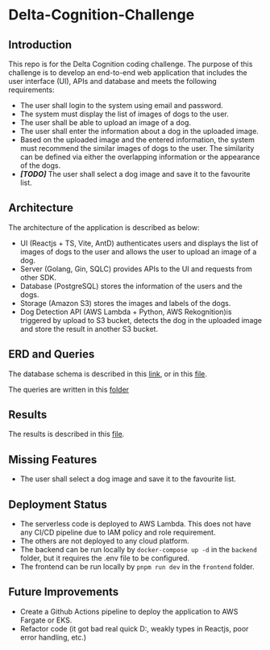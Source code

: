# Delta-Cognition-Challenge

## Introduction

This repo is for the Delta Cognition coding challenge. The purpose of this challenge is to develop an end-to-end web application that includes the user interface (UI), APIs and database and meets the following requirements:

- The user shall login to the system using email and password.
- The system must display the list of images of dogs to the user.
- The user shall be able to upload an image of a dog.
- The user shall enter the information about a dog in the uploaded image.
- Based on the uploaded image and the entered information, the system must recommend the similar images of dogs to the user. The similarity can be defined via either the overlapping information or the appearance of the dogs.
- ***[TODO]*** The user shall select a dog image and save it to the favourite list.

## Architecture

The architecture of the application is described as below:

- UI (Reactjs + TS, Vite, AntD) authenticates users and displays the list of images of dogs to the user and allows the user to upload an image of a dog.
- Server (Golang, Gin, SQLC) provides APIs to the UI and requests from other SDK.
- Database (PostgreSQL) stores the information of the users and the dogs.
- Storage (Amazon S3) stores the images and labels of the dogs.
- Dog Detection API (AWS Lambda + Python, AWS Rekognition)is triggered by upload to S3 bucket, detects the dog in the uploaded image and store the result in another S3 bucket.

## ERD and Queries

The database schema is described in this [link](https://dbdiagram.io/d/63c1a9f5296d97641d798f8a), or in this [file](backend/db/migration/000001_init_schema.up.sql).

The queries are written in this [folder](backend/db/query)

## Results

The results is described in this [file](results/RESULT.md).

## Missing Features

- The user shall select a dog image and save it to the favourite list.

## Deployment Status

- The serverless code is deployed to AWS Lambda. This does not have any CI/CD pipeline due to IAM policy and role requirement.
- The others are not deployed to any cloud platform.
- The backend can be run locally by `docker-compose up -d` in the `backend` folder, but it requires the .env file to be configured.
- The frontend can be run locally by `pnpm run dev` in the `frontend` folder.

## Future Improvements

- Create a Github Actions pipeline to deploy the application to AWS Fargate or EKS.
- Refactor code (it got bad real quick D:, weakly types in Reactjs, poor error handling, etc.)
